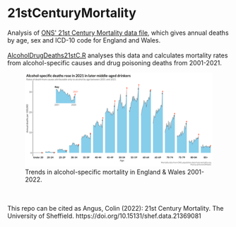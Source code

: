 # 21stCenturyMortality
Analysis of [ONS' 21st Century Mortality data file](https://www.ons.gov.uk/peoplepopulationandcommunity/birthsdeathsandmarriages/deaths/datasets/the21stcenturymortalityfilesdeathsdataset), which gives annual deaths by age, sex and ICD-10 code for England and Wales.
<br><br>
[AlcoholDrugDeaths21stC.R](https://github.com/VictimOfMaths/21stCenturyMortality/blob/main/AlcoholDrugDeaths21stC.R) analyses this data and calculates mortality rates from alcohol-specific causes and drug poisoning deaths from 2001-2021.
<figure>
<img src="https://github.com/VictimOfMaths/21stCenturyMortality/blob/main/ASDEWProvisional22xAgev2.png" alt="Changes in alcohol-specific deaths by age in 2022."/>
<figure-caption>Trends in alcohol-specific mortality in England & Wales 2001-2022.</figure-caption>
</figure>
<br><br>
This repo can be cited as Angus, Colin (2022): 21st Century Mortality. The University of Sheffield. https://doi.org/10.15131/shef.data.21369081
